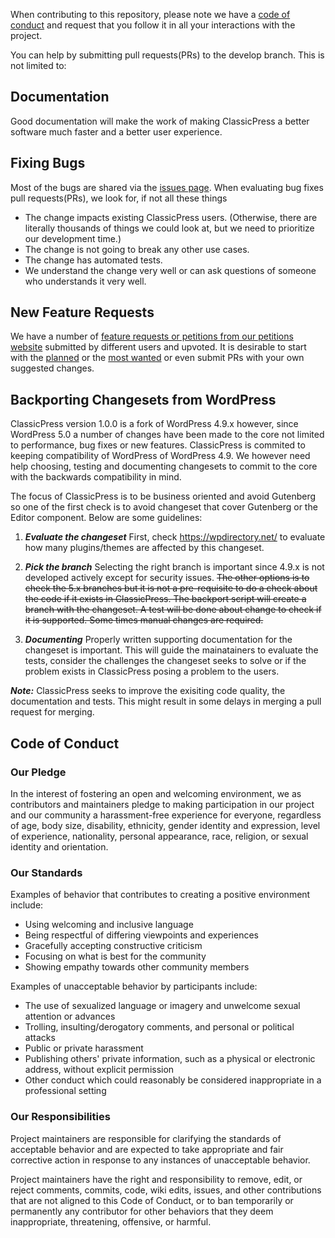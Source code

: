 When contributing to this repository, please note we have a [code of conduct](https://forums.classicpress.net/tos#2) and request that you follow it in all your interactions with the project. 

You can help by submitting pull requests(PRs) to the develop branch. This is not limited to:

## Documentation
Good documentation will make the work of making ClassicPress a better software much faster and a better user experience.

## Fixing Bugs
Most of the bugs are shared via the [issues page](https://github.com/ClassicPress/ClassicPress/issues). When evaluating bug fixes pull requests(PRs), we look for, if not all these things

  - The change impacts existing ClassicPress users. (Otherwise, there are literally thousands of things we could look at, but we need to prioritize our development time.)
  - The change is not going to break any other use cases.
  - The change has automated tests.
  - We understand the change very well or can ask questions of someone who understands it very well.

## New Feature Requests
We have a number of [feature requests or petitions from our petitions website](https://petitions.classicpress.net/) submitted by different users and upvoted. It is desirable to start with the [planned](https://petitions.classicpress.net/?view=planned) or the [most wanted](https://petitions.classicpress.net/?view=most-wanted) or even submit PRs with your own suggested changes.

## Backporting Changesets from WordPress
ClassicPress version 1.0.0 is a fork of WordPress 4.9.x however, since WordPress 5.0 a number of changes have been made to the core not limited to performance, bug fixes or new features. ClassicPress is commited to keeping compatibility of WordPress of WordPress 4.9. We however need help choosing, testing and documenting changesets to commit to the core with the backwards compatibility in mind.

The focus of ClassicPress is to be business oriented and avoid Gutenberg so one of the first check is to avoid changeset that cover Gutenberg or the Editor component. Below are some guidelines:

1. ***Evaluate the changeset***
First, check https://wpdirectory.net/ to evaluate how many plugins/themes are affected by this changeset. 

1. ***Pick the branch***
Selecting the right branch is important since 4.9.x is not developed actively except for security issues. ~~The other options is to check the 5.x branches but it is not a pre-requisite to do a check about the code if it exists in ClassicPress. The backport script will create a branch with the changeset. A test will be done about change to check if it is supported. Some times  manual changes are required.~~

1. ***Documenting***
Properly written supporting documentation for the changeset is important. This will guide the mainatainers to evaluate the tests, consider the challenges the changeset seeks to solve or if the problem exists in ClassicPress posing a problem to the users.

***Note:*** ClassicPress seeks to improve the exisiting code quality, the documentation and tests. This might result in some delays in merging a pull request for merging. 

## Code of Conduct

### Our Pledge
In the interest of fostering an open and welcoming environment, we as contributors and maintainers pledge to making participation in our project and our community a harassment-free experience for everyone, regardless of age, body size, disability, ethnicity, gender identity and expression, level of experience, nationality, personal appearance, race, religion, or sexual identity and orientation.

### Our Standards
Examples of behavior that contributes to creating a positive environment include:
* Using welcoming and inclusive language
* Being respectful of differing viewpoints and experiences
* Gracefully accepting constructive criticism
* Focusing on what is best for the community
* Showing empathy towards other community members

Examples of unacceptable behavior by participants include:

* The use of sexualized language or imagery and unwelcome sexual attention or advances
* Trolling, insulting/derogatory comments, and personal or political attacks
* Public or private harassment
* Publishing others' private information, such as a physical or electronic address, without explicit permission
* Other conduct which could reasonably be considered inappropriate in a professional setting

### Our Responsibilities
Project maintainers are responsible for clarifying the standards of acceptable behavior and are expected to take appropriate and fair corrective action in response to any instances of unacceptable behavior.

Project maintainers have the right and responsibility to remove, edit, or reject comments, commits, code, wiki edits, issues, and other contributions that are not aligned to this Code of Conduct, or to ban temporarily or permanently any contributor for other behaviors that they deem inappropriate, threatening, offensive, or harmful.
